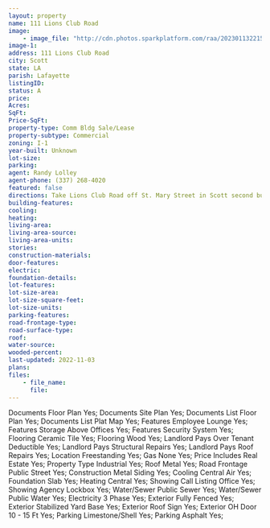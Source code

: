 ```yaml
---
layout: property
name: 111 Lions Club Road 
image:
    - image_file: "http://cdn.photos.sparkplatform.com/raa/20230113221553709808000000.jpg"
image-1:
address: 111 Lions Club Road
city: Scott
state: LA
parish: Lafayette
listingID: 
status: A
price: 
Acres: 
SqFt: 
Price-SqFt: 
property-type: Comm Bldg Sale/Lease
property-subtype: Commercial
zoning: I-1
year-built: Unknown
lot-size: 
parking: 
agent: Randy Lolley
agent-phone: (337) 268-4020
featured: false
directions: Take Lions Club Road off St. Mary Street in Scott second building on the left across from Scott Event Center.
building-features: 
cooling: 
heating: 
living-area: 
living-area-source: 
living-area-units: 
stories: 
construction-materials: 
door-features: 
electric: 
foundation-details: 
lot-features: 
lot-size-area: 
lot-size-square-feet: 
lot-size-units: 
parking-features: 
road-frontage-type: 
road-surface-type: 
roof: 
water-source: 
wooded-percent: 
last-updated: 2022-11-03
plans: 
files:
    - file_name:
      file:
---
```

Documents	Floor Plan	Yes;
Documents	Site Plan	Yes;
Documents List	Floor Plan	Yes;
Documents List	Plat Map	Yes;
Features	Employee Lounge	Yes;
Features	Storage Above Offices	Yes;
Features	Security System	Yes;
Flooring	Ceramic Tile	Yes;
Flooring	Wood	Yes;
Landlord Pays	Over Tenant Deductible	Yes;
Landlord Pays	Structural Repairs	Yes;
Landlord Pays	Roof Repairs	Yes;
Location	Freestanding	Yes;
Gas	None	Yes;
Price Includes	Real Estate	Yes;
Property Type	Industrial	Yes;
Roof	Metal	Yes;
Road Frontage	Public Street	Yes;
Construction	Metal Siding	Yes;
Cooling	Central Air	Yes;
Foundation	Slab	Yes;
Heating	Central	Yes;
Showing	Call Listing Office	Yes;
Showing	Agency Lockbox	Yes;
Water/Sewer	Public Sewer	Yes;
Water/Sewer	Public Water	Yes;
Electricity	3 Phase	Yes;
Exterior	Fully Fenced	Yes;
Exterior	Stabilized Yard Base	Yes;
Exterior	Roof Sign	Yes;
Exterior	OH Door 10 - 15 Ft	Yes;
Parking	Limestone/Shell	Yes;
Parking	Asphalt	Yes;

